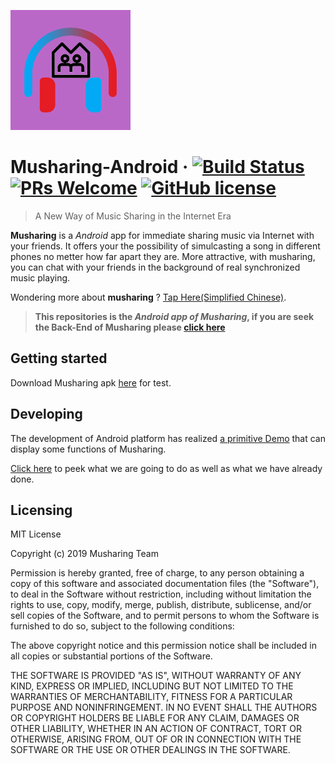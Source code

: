 ![Logo of the project](./images/logo.png)

# Musharing-Android &middot; [![Build Status](https://img.shields.io/travis/npm/npm/latest.svg?style=flat-square)](https://travis-ci.org/npm/npm) [![PRs Welcome](https://img.shields.io/badge/PRs-welcome-brightgreen.svg?style=flat-square)](http://makeapullrequest.com) [![GitHub license](https://img.shields.io/badge/license-MIT-blue.svg?style=flat-square)](https://github.com/your/your-project/blob/master/LICENSE)

> A New Way of Music Sharing in the Internet Era

**Musharing** is a *Android* app for immediate sharing music via Internet with your friends. It offers your the possibility of simulcasting a song in different phones no metter how far apart they are.  More attractive, with musharing, you can chat with your friends in the background of real synchronized music playing.

Wondering more about **musharing** ? [Tap Here(Simplified Chinese)](./musharing.md).

> **This repositories is the *Android app of Musharing*, if you are seek the Back-End of Musharing please [click here]()**

## Getting started

Download Musharing apk [here](./relase) for test.

## Developing

The development of Android platform has realized [a primitive Demo](./release/musharing-demo.apk) that can display some functions of Musharing.

[Click here](./TODO.md) to peek what we are going to do as well as what we have already done.

## Licensing

MIT License

Copyright (c) 2019 Musharing Team

Permission is hereby granted, free of charge, to any person obtaining a copy
of this software and associated documentation files (the "Software"), to deal
in the Software without restriction, including without limitation the rights
to use, copy, modify, merge, publish, distribute, sublicense, and/or sell
copies of the Software, and to permit persons to whom the Software is
furnished to do so, subject to the following conditions:

The above copyright notice and this permission notice shall be included in all
copies or substantial portions of the Software.

THE SOFTWARE IS PROVIDED "AS IS", WITHOUT WARRANTY OF ANY KIND, EXPRESS OR
IMPLIED, INCLUDING BUT NOT LIMITED TO THE WARRANTIES OF MERCHANTABILITY,
FITNESS FOR A PARTICULAR PURPOSE AND NONINFRINGEMENT. IN NO EVENT SHALL THE
AUTHORS OR COPYRIGHT HOLDERS BE LIABLE FOR ANY CLAIM, DAMAGES OR OTHER
LIABILITY, WHETHER IN AN ACTION OF CONTRACT, TORT OR OTHERWISE, ARISING FROM,
OUT OF OR IN CONNECTION WITH THE SOFTWARE OR THE USE OR OTHER DEALINGS IN THE
SOFTWARE.